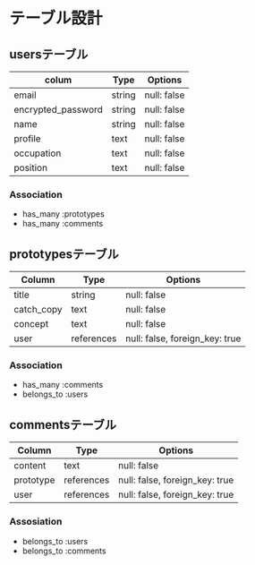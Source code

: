 # テーブル設計

## usersテーブル

| colum             | Type   | Options     |
| ----------------- | ------ | ----------- |
|email              | string | null: false |
|encrypted_password | string | null: false |
|name               | string | null: false |
|profile            | text   | null: false |
|occupation         | text   | null: false |
|position           | text   | null: false |

### Association

- has_many :prototypes
- has_many :comments

## prototypesテーブル


| Column     | Type        | Options                        |
| ---------- | ----------- | ------------------------------ |
| title      | string      | null: false                    |
| catch_copy | text        | null: false                    |
| concept    | text        | null: false                    |
| user       | references  | null: false, foreign_key: true |

### Association


- has_many :comments
- belongs_to :users

## commentsテーブル


| Column     | Type        | Options                        |
| ---------- | ----------- | ------------------------------ |
| content    | text        | null: false                    |
| prototype  | references  | null: false, foreign_key: true |
| user       | references  | null: false, foreign_key: true |


### Assosiation


- belongs_to :users
- belongs_to :comments
